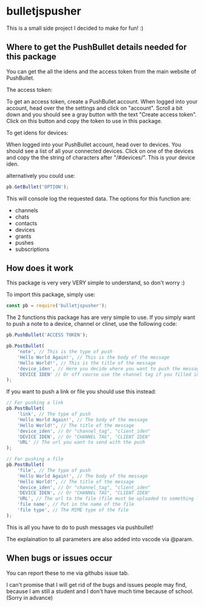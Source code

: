 # bulletjspusher
This is a small side project I decided to make for fun! :)

## Where to get the PushBullet details needed for this package
You can get the all the idens and the access token from the main website of PushBullet.

The access token:

To get an access token, create a PushBullet account.
When logged into your account, head over the the settings and click on "account".
Scroll a bit down and you should see a gray button with the text "Create access token".
Click on this button and copy the token to use in this package.


To get idens for devices:

When logged into your PushBullet account, head over to devices.
You should see a list of all your connected devices.
Click on one of the devices and copy the the string of characters after "/#devices/".
This is your device iden.

alternatively you could use:
```js
pb.GetBullet('OPTION');
```
This will console log the requested data.
The options for this function are:
- channels
- chats
- contacts
- devices
- grants
- pushes
- subscriptions

## How does it work
This package is very very VERY simple to understand, so don't worry :)

To import this package, simply use:
```js
const pb = require('bulletjspusher');
```

The 2 functions this package has are very simple to use.
If you simply want to push a note to a device, channel or clinet, use the following code:
```js
pb.PushBullet('ACCESS TOKEN');

pb.PostBullet(
    'note', // This is the type of push
    'Hello World Again!', // This is the body of the message
    'Hello World!', // This is the title of the message
    'device_iden', // Here you decide where you want to push the message. Other options are "channel_tag" and "client_iden"
    'DEVICE IDEN' // Or off course use the channel tag if you filled in "channel_tag" before or the client iden if you filled in "client_iden" before
);
```

If you want to push a link or file you should use this instead:
```js
// For pushing a link
pb.PostBullet(
    'link', // The type of push
    'Hello World Again!', // The body of the message
    'Hello World!', // The title of the message
    'device_iden', // Or "channel_tag", "client_iden"
    'DEVICE IDEN', // Or "CHANNEL TAG", "CLIENT IDEN"
    'URL' // The url you want to send with the push
);

// For pushing a file
pb.PostBullet(
    'file', // The type of push
    'Hello World Again!', // The body of the message
    'Hello World!', // The title of the message
    'device_iden', // Or "channel_tag", "client_iden"
    'DEVICE IDEN', // Or "CHANNEL TAG", "CLIENT IDEN"
    'URL', // The url to the file (file must be uploaded to something like mediafire for example)
    'file name', // Put in the name of the file
    'file type', // The MIME type of the file
);
```

This is all you have to do to push messages via pushbullet!

The explaination to all parameters are also added into vscode via @param.

## When bugs or issues occur
You can report these to me via githubs issue tab.

I can't promise that I will get rid of the bugs and issues people may find,
because I am still a student and I don't have much time because of school.
(Sorry in advance)